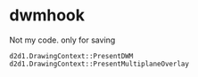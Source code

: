 # dwmhook
Not my code. only for saving

```
d2d1.DrawingContext::PresentDWM
d2d1.DrawingContext::PresentMultiplaneOverlay

```

